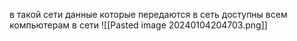 в такой сети данные которые передаются в сеть доступны всем компьютерам в сети
![[Pasted image 20240104204703.png]]
